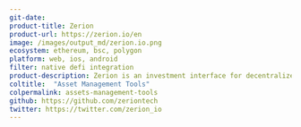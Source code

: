 ```yaml
---
git-date:
product-title: Zerion
product-url: https://zerion.io/en
image: /images/output_md/zerion.io.png
ecosystem: ethereum, bsc, polygon
platform: web, ios, android
filter: native defi integration
product-description: Zerion is an investment interface for decentralized finance, providing users with a single place to manage their entire DeFi portfolio in a non-custodial way. [Interview with Zerion co-founder](/zerion).
coltitle:  "Asset Management Tools"
colpermalink: assets-management-tools
github: https://github.com/zeriontech
twitter: https://twitter.com/zerion_io
---
```


